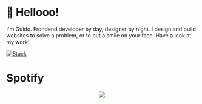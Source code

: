# 👋 Hellooo!

I'm Guido. Frondend developer by day, designer by night. I design and build websites to solve a problem, or to put a smile on your face. Have a look at my work!

[![Stack](https://skillicons.dev/icons?i=html,css,sass,php,mysql,js,ts,svelte,tailwind,threejs,wordpress,postman,figma,supabase,github,git,svg,sqlite,ableton,arduino,blender)](https://skillicons.dev)


# Spotify

<p align='center'>
    <img src='https://spotify-github-profile.vercel.app/api/view?uid=ballenbak&cover_image=true&theme=compact&show_offline=true'> 
</p>
